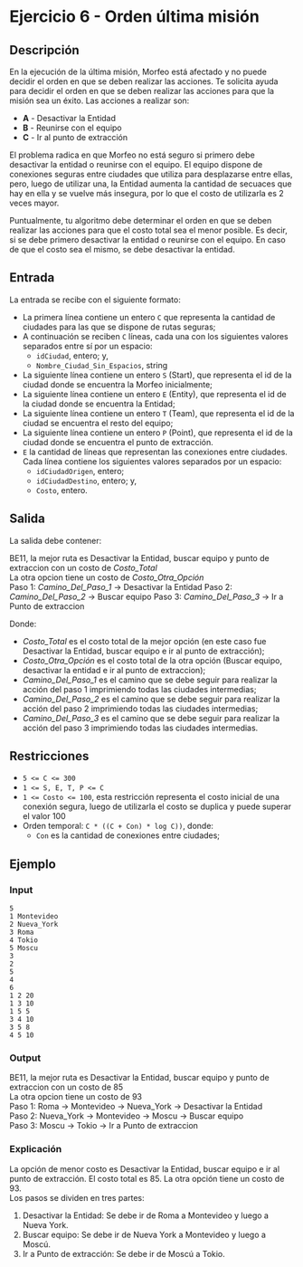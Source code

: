 # Ejercicio 6 - Orden última misión

## Descripción

En la ejecución de la última misión, Morfeo está afectado y no puede decidir el orden en que se deben realizar las acciones. Te solicita ayuda para decidir el orden en que se deben realizar las acciones para que la misión sea un éxito. Las acciones a realizar son:

- **A** - Desactivar la Entidad
- **B** - Reunirse con el equipo
- **C** - Ir al punto de extracción

El problema radica en que Morfeo no está seguro si primero debe desactivar la entidad o reunirse con el equipo.
El equipo dispone de conexiones seguras entre ciudades que utiliza para desplazarse entre ellas, pero, luego de utilizar una, la Entidad aumenta la cantidad de secuaces que hay en ella y se vuelve más insegura, por lo que el costo de utilizarla es 2 veces mayor.

Puntualmente, tu algoritmo debe determinar el orden en que se deben realizar las acciones para que el costo total sea el menor posible. Es decir, si se debe primero desactivar la entidad o reunirse con el equipo. En caso de que el costo sea el mismo, se debe desactivar la entidad.

## Entrada

La entrada se recibe con el siguiente formato:

- La primera línea contiene un entero `C` que representa la cantidad de ciudades para las que se dispone de rutas seguras;
- A continuación se reciben `C` líneas, cada una con los siguientes valores separados entre sí por un espacio:
  - `idCiudad`, entero; y,
  - `Nombre_Ciudad_Sin_Espacios`, string
- La siguiente línea contiene un entero `S` (Start), que representa el id de la ciudad donde se encuentra la Morfeo inicialmente;
- La siguiente línea contiene un entero `E` (Entity), que representa el id de la ciudad donde se encuentra la Entidad;
- La siguiente línea contiene un entero `T` (Team), que representa el id de la ciudad se encuentra el resto del equipo;
- La siguiente línea contiene un entero `P` (Point), que representa el id de la ciudad donde se encuentra el punto de extracción.
- `E` la cantidad de líneas que representan las conexiones entre ciudades. Cada línea contiene los siguientes valores separados por un espacio:
  - `idCiudadOrigen`, entero;
  - `idCiudadDestino`, entero; y,
  - `Costo`, entero.

## Salida

La salida debe contener:

BE11, la mejor ruta es Desactivar la Entidad, buscar equipo y punto de extraccion con un costo de _Costo_Total_  
La otra opcion tiene un costo de _Costo_Otra_Opción_  
Paso 1: _Camino_Del_Paso_1_ -> Desactivar la Entidad
Paso 2: _Camino_Del_Paso_2_ -> Buscar equipo
Paso 3: _Camino_Del_Paso_3_ -> Ir a Punto de extraccion

Donde:

- _Costo_Total_ es el costo total de la mejor opción (en este caso fue Desactivar la Entidad, buscar equipo e ir al punto de extracción);
- _Costo_Otra_Opción_ es el costo total de la otra opción (Buscar equipo, desactivar la entidad e ir al punto de extraccion);
- _Camino_Del_Paso_1_ es el camino que se debe seguir para realizar la acción del paso 1 imprimiendo todas las ciudades intermedias;
- _Camino_Del_Paso_2_ es el camino que se debe seguir para realizar la acción del paso 2 imprimiendo todas las ciudades intermedias;
- _Camino_Del_Paso_3_ es el camino que se debe seguir para realizar la acción del paso 3 imprimiendo todas las ciudades intermedias.

## Restricciones

- `5 <= C <= 300`
- `1 <= S, E, T, P <= C`
- `1 <= Costo <= 100`, esta restricción representa el costo inicial de una conexión segura, luego de utilizarla el costo se duplica y puede superar el valor 100
- Orden temporal: `C * ((C + Con) * log C))`, donde:
  - `Con` es la cantidad de conexiones entre ciudades;

## Ejemplo

### Input

```plaintext
5
1 Montevideo
2 Nueva_York
3 Roma
4 Tokio
5 Moscu
3
2
5
4
6
1 2 20
1 3 10
1 5 5
3 4 10
3 5 8
4 5 10
```

### Output

BE11, la mejor ruta es Desactivar la Entidad, buscar equipo y punto de extraccion con un costo de 85  
La otra opcion tiene un costo de 93  
Paso 1: Roma -> Montevideo -> Nueva_York -> Desactivar la Entidad  
Paso 2: Nueva_York -> Montevideo -> Moscu -> Buscar equipo  
Paso 3: Moscu -> Tokio -> Ir a Punto de extraccion  

### Explicación

La opción de menor costo es Desactivar la Entidad, buscar equipo e ir al punto de extracción. El costo total es 85. La otra opción tiene un costo de 93.  
Los pasos se dividen en tres partes:

1. Desactivar la Entidad: Se debe ir de Roma a Montevideo y luego a Nueva York.
2. Buscar equipo: Se debe ir de Nueva York a Montevideo y luego a Moscú.
3. Ir a Punto de extracción: Se debe ir de Moscú a Tokio.
